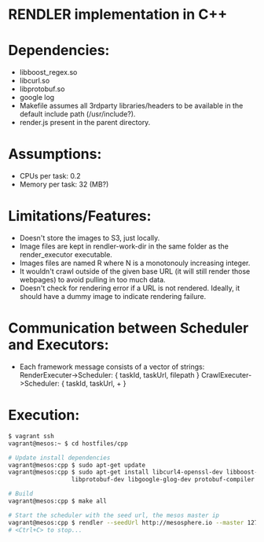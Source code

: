 RENDLER implementation in C++
=============================

Dependencies:
============
- libboost_regex.so
- libcurl.so
- libprotobuf.so
- google log
- Makefile assumes all 3rdparty libraries/headers to be available in the
  default include path (/usr/include?).
- render.js present in the parent directory.

Assumptions:
===========
- CPUs per task: 0.2
- Memory per task: 32 (MB?)

Limitations/Features:
====================
- Doesn't store the images to S3, just locally.
- Image files are kept in rendler-work-dir in the same folder as the
  render_executor executable.
- Images files are named R<N> where N is a monotonouly increasing integer.
- It wouldn't crawl outside of the given base URL (it will still render those
  webpages) to avoid pulling in too much data.
- Doesn't check for rendering error if a URL is not rendered.  Ideally, it
  should have a dummy image to indicate rendering failure.

Communication between Scheduler and Executors:
=============================================
- Each framework message consists of a vector of strings:
  RenderExecuter->Scheduler:    { taskId, taskUrl, filepath }
  CrawlExecuter->Scheduler:     { taskId, taskUrl, <urls>+ }

Execution:
=========

```bash
$ vagrant ssh
vagrant@mesos:~ $ cd hostfiles/cpp

# Update install dependencies
vagrant@mesos:cpp $ sudo apt-get update
vagrant@mesos:cpp $ sudo apt-get install libcurl4-openssl-dev libboost-regex1.55-dev \
				  libprotobuf-dev libgoogle-glog-dev protobuf-compiler

# Build
vagrant@mesos:cpp $ make all

# Start the scheduler with the seed url, the mesos master ip
vagrant@mesos:cpp $ rendler --seedUrl http://mesosphere.io --master 127.0.1.1:5050
# <Ctrl+C> to stop...
```